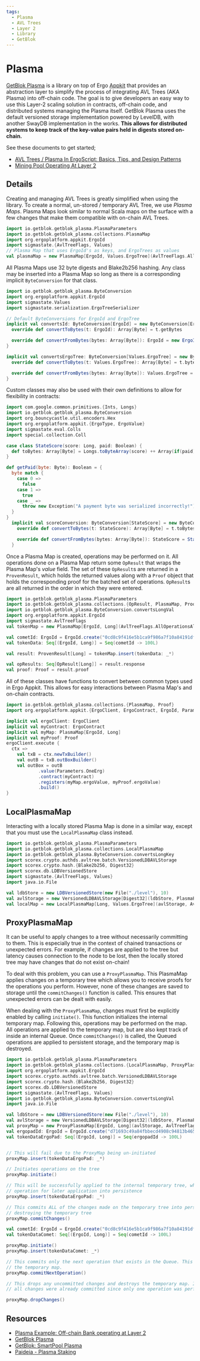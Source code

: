 ```yaml
---
tags:
  - Plasma
  - AVL Trees
  - Layer 2
  - Library
  - GetBlok
---
```


# Plasma

[GetBlok Plasma](https://github.com/GetBlok-io/GetBlok-Plasma) is a library on top of Ergo [Appkit](appkit.md) that provides an abstraction layer to simplify the process of integrating AVL Trees (AKA Plasma) into off-chain code. The goal is to give developers an easy way to use this Layer-2 scaling solution in contracts, off-chain code, and distributed systems managing the Plasma itself. GetBlok Plasma uses the default versioned storage implementation powered by LevelDB, with another SwayDB implementation in the works. **This allows for distributed systems to keep track of the key-value pairs held in digests stored on-chain.**

See these documents to get started;

- [AVL Trees / Plasma In ErgoScript: Basics, Tips, and Design Patterns](https://github.com/GetBlok-io/GetBlok-Plasma/blob/master/documents/AVL_Trees.MD)
- [Mining Pool Operating At Layer 2](https://github.com/GetBlok-io/GetBlok-Plasma/blob/master/documents/SmartPool_Plasma.MD)

## Details

Creating and managing AVL Trees is greatly simplified when using the library. To create a normal,
un-stored / temporary AVL Tree, we use *Plasma Maps*. Plasma Maps look similar to normal Scala maps on the surface
with a few changes that make them compatible with on-chain AVL Trees.

```scala
import io.getblok.getblok_plasma.PlasmaParameters
import io.getblok.getblok_plasma.collections.PlasmaMap
import org.ergoplatform.appkit.ErgoId
import sigmastate.{AvlTreeFlags, Values}
// Plasma Map that uses ErgoId's as keys, and ErgoTrees as values
val plasmaMap = new PlasmaMap[ErgoId, Values.ErgoTree](AvlTreeFlags.AllOperationsAllowed, PlasmaParameters.default)
```

All Plasma Maps use 32 byte digests and Blake2b256 hashing. Any class may be inserted into a Plasma Map
so long as there is a corresponding implicit `ByteConversion` for that class.

```scala
import io.getblok.getblok_plasma.ByteConversion
import org.ergoplatform.appkit.ErgoId
import sigmastate.Values
import sigmastate.serialization.ErgoTreeSerializer

// Default ByteConversions for ErgoId and ErgoTree
implicit val convertsId: ByteConversion[ErgoId] = new ByteConversion[ErgoId] {
  override def convertToBytes(t: ErgoId): Array[Byte] = t.getBytes

  override def convertFromBytes(bytes: Array[Byte]): ErgoId = new ErgoId(bytes)
}

implicit val convertsErgoTree: ByteConversion[Values.ErgoTree] = new ByteConversion[Values.ErgoTree] {
  override def convertToBytes(t: Values.ErgoTree): Array[Byte] = t.bytes

  override def convertFromBytes(bytes: Array[Byte]): Values.ErgoTree = ErgoTreeSerializer.DefaultSerializer.deserializeErgoTree(bytes)
}
```

Custom classes may also be used with their own definitions to allow for flexibility in contracts:

```scala
import com.google.common.primitives.{Ints, Longs}
import io.getblok.getblok_plasma.ByteConversion
import org.bouncycastle.util.encoders.Hex
import org.ergoplatform.appkit.{ErgoType, ErgoValue}
import sigmastate.eval.Colls
import special.collection.Coll

case class StateScore(score: Long, paid: Boolean) {
  def toBytes: Array[Byte] = Longs.toByteArray(score) ++ Array(if(paid) 1.toByte else 0.toByte)
}

def getPaid(byte: Byte): Boolean = {
  byte match {
    case 0 =>
      false
    case 1 =>
      true
    case _ =>
      throw new Exception("A payment byte was serialized incorrectly!")
  }
}
  implicit val scoreConversion: ByteConversion[StateScore] = new ByteConversion[StateScore] {
    override def convertToBytes(t: StateScore): Array[Byte] = t.toBytes

    override def convertFromBytes(bytes: Array[Byte]): StateScore = StateScore(Longs.fromByteArray(bytes.slice(0, 8)), getPaid(bytes.slice(8, 9).head))
  }
```

Once a Plasma Map is created, operations may be performed on it. All operations done on a Plasma Map
return some `OpResult` that wraps the Plasma Map's *value* field. The set of these `OpResult`s
are returned in a `ProvenResult`, which holds the returned values along with a `Proof` object that holds
the corresponding proof for the batched set of operations. `OpResult`s are all returned in the order in 
which they were entered.

```scala
import io.getblok.getblok_plasma.PlasmaParameters
import io.getblok.getblok_plasma.collections.{OpResult, PlasmaMap, Proof, ProvenResult}
import io.getblok.getblok_plasma.ByteConversion.convertsLongVal
import org.ergoplatform.appkit.ErgoId
import sigmastate.AvlTreeFlags
val tokenMap = new PlasmaMap[ErgoId, Long](AvlTreeFlags.AllOperationsAllowed, PlasmaParameters.default)

val cometId: ErgoId = ErgoId.create("0cd8c9f416e5b1ca9f986a7f10a84191dfb85941619e49e53c0dc30ebf83324b")
val tokenData: Seq[(ErgoId, Long)] = Seq(cometId -> 100L)

val result: ProvenResult[Long] = tokenMap.insert(tokenData: _*)

val opResults: Seq[OpResult[Long]] = result.response
val proof: Proof = result.proof

```

All of these classes have functions to convert between common types used in Ergo Appkit. This allows for easy
interactions between Plasma Map's and on-chain contracts.

```scala
import io.getblok.getblok_plasma.collections.{PlasmaMap, Proof}
import org.ergoplatform.appkit.{ErgoClient, ErgoContract, ErgoId, Parameters}

implicit val ergoClient: ErgoClient
implicit val myContract: ErgoContract
implicit val myMap: PlasmaMap[ErgoId, Long]
implicit val myProof: Proof
ergoClient.execute {
  ctx =>
    val txB = ctx.newTxBuilder()
    val outB = txB.outBoxBuilder()
    val outBox = outB
            .value(Parameters.OneErg)
            .contract(myContract)
            .registers(myMap.ergoValue, myProof.ergoValue)
            .build()
}
```
## LocalPlasmaMap
Interacting with a locally stored Plasma Map is done in a similar way, except that you must use the
`LocalPlasmaMap` class instead.
```scala
import io.getblok.getblok_plasma.PlasmaParameters
import io.getblok.getblok_plasma.collections.LocalPlasmaMap
import io.getblok.getblok_plasma.ByteConversion.convertsLongKey
import scorex.crypto.authds.avltree.batch.VersionedLDBAVLStorage
import scorex.crypto.hash.{Blake2b256, Digest32}
import scorex.db.LDBVersionedStore
import sigmastate.{AvlTreeFlags, Values}
import java.io.File

val ldbStore = new LDBVersionedStore(new File("./level"), 10)
val avlStorage = new VersionedLDBAVLStorage[Digest32](ldbStore, PlasmaParameters.default.toNodeParams)(Blake2b256)
val localMap = new LocalPlasmaMap[Long, Values.ErgoTree](avlStorage, AvlTreeFlags.AllOperationsAllowed, PlasmaParameters.default)
```

## ProxyPlasmaMap

It can be useful to apply changes to a tree without necessarily committing to them. This is especially
true in the context of chained transactions or unexpected errors. For example, if changes are applied to the
tree but latency causes connection to the node to be lost, then the locally stored tree may have changes
that do not exist on-chain!

To deal with this problem, you can use a `ProxyPlasmaMap`. This PlasmaMap applies changes on a temporary
tree which allows you to receive proofs for the operations you perform. However, none of these changes
are saved to storage until the `commitChanges()` function is called. This ensures that unexpected errors
can be dealt with easily.

When dealing with the `ProxyPlasmaMap`, changes must first be explicitly enabled by calling
`initiate()`. This function initializes the internal temporary map. Following this, operations
may be performed on the map. All operations are applied to the temporary map, but are also kept
track of inside an internal Queue. Once `commitChanges()` is called, the Queued operations are applied
to persistent storage, and the temporary map is destroyed.

```scala
import io.getblok.getblok_plasma.PlasmaParameters
import io.getblok.getblok_plasma.collections.{LocalPlasmaMap, ProxyPlasmaMap}
import org.ergoplatform.appkit.ErgoId
import scorex.crypto.authds.avltree.batch.VersionedLDBAVLStorage
import scorex.crypto.hash.{Blake2b256, Digest32}
import scorex.db.LDBVersionedStore
import sigmastate.{AvlTreeFlags, Values}
import io.getblok.getblok_plasma.ByteConversion.convertsLongVal
import java.io.File

val ldbStore = new LDBVersionedStore(new File("./level"), 10)
val avlStorage = new VersionedLDBAVLStorage[Digest32](ldbStore, PlasmaParameters.default.toNodeParams)(Blake2b256)
val proxyMap = new ProxyPlasmaMap[ErgoId, Long](avlStorage, AvlTreeFlags.AllOperationsAllowed, PlasmaParameters.default)
val ergopadId: ErgoId = ErgoId.create("d71693c49a84fbbecd4908c94813b46514b18b67a99952dc1e6e4791556de413")
val tokenDataErgoPad: Seq[(ErgoId, Long)] = Seq(ergopadId -> 100L)


// This will fail due to the ProxyMap being un-initiated
proxyMap.insert(tokenDataErgoPad: _*)

// Initiates operations on the tree
proxyMap.initiate()

// This will be successfully applied to the internal temporary tree, while also queueing this
// operation for later application into persistence
proxyMap.insert(tokenDataErgoPad: _*)

// This commits ALL of the changes made on the temporary tree into persistent storage, while also
// destroying the temporary tree
proxyMap.commitChanges()

val cometId: ErgoId = ErgoId.create("0cd8c9f416e5b1ca9f986a7f10a84191dfb85941619e49e53c0dc30ebf83324b")
val tokenDataComet: Seq[(ErgoId, Long)] = Seq(cometId -> 100L)

proxyMap.initiate()
proxyMap.insert(tokenDataComet: _*)

// This commits only the next operation that exists in the Queue. This does NOT destroy
// the temporary map.
proxyMap.commitNextOperation()

// This drops any uncommitted changes and destroys the temporary map. In this case,
// all changes were already committed since only one operation was performed.

proxyMap.dropChanges()
```


## Resources

- [Plasma Example: Off-chain Bank operating at Layer 2](https://www.ergoforum.org/t/offchain-bank-operating-at-layer-2/3367)
- [GetBlok Plasma](https://github.com/GetBlok-io/GetBlok-Plasma)
- [GetBlok: SmartPool Plasma](https://github.com/GetBlok-io/GetBlok-Plasma/blob/master/documents/SmartPool_Plasma.MD)
- [Paideia - Plasma Staking](https://github.com/ergo-pad/paideia-contracts/blob/main/paideia_contracts/contracts/plasma_staking/ergoscript/latest/plasmaStaking.es)
